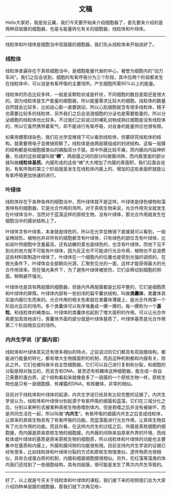 <h2 align = "center">文稿</h2>

Hello大家好，我是张云翼，我们今天要开始来介绍细胞器了，首先要来介绍的是两种双层膜的细胞器，也是与能量转化有关的细胞器，线粒体和叶绿体。

---

线粒体和叶绿体是细胞当中双层膜的细胞器，我们先从线粒体来开始说好了。

### 线粒体

线粒体普遍存在于真核细胞当中，是细胞能量代谢的中心，被誉为细胞内的“动力车间”。我们之后会说到，细胞的有氧呼吸分为三个阶段，其中后两个阶段都发生在线粒体中，可以说是有氧呼吸的主要场所，产生细胞所需95%以上的能量。

线粒体的形态比较多样，一般是呈颗粒状或是杆状，不同细胞的数目差距还是很大的。因为线粒体是生产能量的细胞器，所以能量需求比较大的细胞，线粒体的数量自然就会比较多，比如说心脏一直要跳动，所以心肌细胞就含有很多线粒体，精子也需要比较多的线粒体，另外我们之后会说道细胞的分泌也是需要能量的，所以分泌细胞的线粒体也比较多。不过我们之前说过的哺乳动物成熟红细胞是没有线粒体的，所以它虽然携带着氧气，却不能进行有氧呼吸，对自身的能量供应也很有限。

如果用健那绿染色，我们在光学显微镜下可以看到线粒体，但要研究线粒体的结构，就需要用电子显微镜观察了。线粒体是由两层膜组成的封闭结构，这每一层膜的结构都是和细胞膜类似的磷脂双分子层。其中外膜比较平展，而内膜向内延伸折叠，形成的这些褶皱叫做“**嵴**”，两层膜之间的部分叫做膜间隙，而内膜里面的部分就叫做**线粒体基质**。内膜形成的这些“嵴”大大增加了内膜的表面积，我们后面会说到，有氧呼吸的第三个阶段就是发生在线粒体内膜上的，增加的这些表面积就能让有氧呼吸更加快速的进行。

### 叶绿体

线粒体存在于各种各样的细胞当中，而叶绿体就不是这样。叶绿体是绿色植物和藻类特有的细胞器，它是光合作用的场所。对于真核生物来说，光合作用完全就发生在叶绿体当中，当然对于蓝藻这样的原核生物，没有叶绿体，那光合作用就发生在细胞当中的膜状结构上了。

叶绿体含有叶绿素，本身就是绿色的，所以在光学显微镜下直接就可以看到，一般呈椭球形。植物也并非所有的细胞都含有叶绿体，只有绿色的部位含有叶绿体，比如说叶肉细胞中含量最高，还有幼嫩的茎也是绿色的，也含有叶绿体。而地下见不到光的地方就不可能有叶绿体，因为反正也不可能进行光合作用，植物也不会浪费这些材料取制造叶绿体了。叶绿体在一个细胞内的位置也是受到光强的调控的，在弱光条件下，叶绿体会全部朝向光源，汇聚到见光的一面，这样才能获得最大的光合作用效率。而在强光条件下，为了避免叶绿体被损伤，它们会移动到细胞的侧面，稍稍避开强光。

叶绿体也是具有两层膜的细胞器，但是内外两层膜都是比较平整的，它们是细胞质和叶绿体的屏障。叶绿体内部有一些封闭的扁平囊状结构，叫做**类囊体**，类囊体其实是内膜衍生而来的。光合作用的相关色素就在类囊体薄膜上，是光合作用第一个阶段光反应的场所。多个类囊体可以有序堆叠成一摞一摞的，每一摞称为一个**基粒**。和线粒体的嵴类似，叶绿体的类囊体也起到了增大面积的作用，可以让光合作用更加高效地进行。类囊体外面的部分就是叶绿体基质了，叶绿体基质是光合作用第二个阶段暗反应的场所。

### 内共生学说（扩展内容）

线粒体和叶绿体其实还有很多相似的特点，之前说过的它们都具有双层膜结构，都能进行能量的转化，都有增大生物膜面积的机制，而且这种机制都和内膜有关，除此之外，它们也被叫做半自主性细胞器。它们可以自己进行复制和分裂，和细胞的分裂是相对独立的，而且含有DNA，甚至还有核糖体这种细胞器，能合成一些自己需要的蛋白质，这个结构看起来就像是多了一层膜的一个原核生物一样，原核生物也是只有一层细胞膜、有裸露的DNA，有核糖体，非常的相似。

目前对于线粒体和叶绿体的起源，内共生学说已经具有比较完整的证据了。内共生学说认为，线粒体和叶绿体分别起源于有氧呼吸的细菌和蓝藻，它们在三域分化之后，分别以某种形式被某种真核生物吞噬到体内，但是吞噬之后并没有被破坏，而是共同生活在一起，所以叫做“**内共生**”。有氧呼吸的细菌内共生之后变成线粒体，让原来的真核生物具有了有氧呼吸的功能。而蓝藻能进行光合作用，让真核生物具有了光合作用的功能。而且你看，在这样内共生的过程之后，外膜是真核细胞的细胞膜，而内膜是原来原核生物的细胞膜。内外膜的间隙来自原来外界的环境，而线粒体或叶绿体的基质是原来原核生物的细胞质，所以线粒体和叶绿体的功能也主要集中在基质和内膜上，外膜和膜间隙的功能很有限。目前支持内共生学说的证据已经有很多，比如线粒体和叶绿体分裂的方式和原核生物很类似，遗传物质也很相似，具有合成蛋白质的机制，内膜和细菌细胞膜很相似。另外，在红藻等藻类的体内我们还找到了一些细胞结构，具有四层膜，很可能是发生了两次内共生导致的。

---

好了，以上就是今天关于线粒体和叶绿体的课程，我们接下来的视频我们会为大家介绍四种单层膜的细胞器，那我们就下次再见啦~